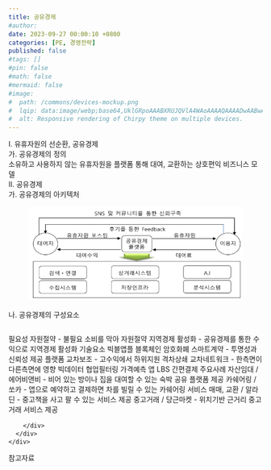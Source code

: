 ```yaml
---
title: 공유경제
#author: 
date: 2023-09-27 00:00:10 +0800
categories: [PE, 경영전략]
published: false
#tags: []
#pin: false
#math: false
#mermaid: false
#image:
#  path: /commons/devices-mockup.png
#  lqip: data:image/webp;base64,UklGRpoAAABXRUJQVlA4WAoAAAAQAAAADwAABwAAQUxQSDIAAAARL0AmbZurmr57yyIiqE8oiG0bejIYEQTgqiDA9vqnsUSI6H+oAERp2HZ65qP/VIAWAFZQOCBCAAAA8AEAnQEqEAAIAAVAfCWkAALp8sF8rgRgAP7o9FDvMCkMde9PK7euH5M1m6VWoDXf2FkP3BqV0ZYbO6NA/VFIAAAA
#  alt: Responsive rendering of Chirpy theme on multiple devices.
---
```


<div class="post-wrap">
  <div class="para">
    <div class="para-title">
      I. 유휴자원의 선순환, 공유경제
    </div>
    <div class="para-cntnt">
      <div class="para">
        <div class="para-title">
          가. 공유경제의 정의
        </div>
        <div class="para-cntnt">
            소유하고 사용하지 않는 유휴자원을 플랫폼 통해 대여, 교환하는 상호편익 비즈니스 모델
        </div>
      </div>
    </div>
  </div>
  
  <div class="para">
    <div class="para-title">
      II. 공유경제
    </div>
    <div class="para-cntnt">
      <div class="para">
        <div class="para-title">
          가. 공유경제의 아키텍처
        </div>
        <div class="para-cntnt">
          <figure class="post-figure">
            <img src="/assets/img/posts/공유경제.png" alt="공유경제">
<!--            <figcaption>Source: Unveiling the Metaverse: Exploring Emerging Trends, Multifaceted Perspectives, and Future Challenges</figcaption>-->
          </figure>
        </div>
      </div>
      <div class="para">
        <div class="para-title">
          나. 공유경제의 구성요소
        </div>
        <div class="para-cntnt">
          <table class="post-table">
          </table>
          필요성
  자원절약 - 불필요 소비를 막아 자원절약
  지역경제 활성화 - 공유경제를 통한 수익으로 지역경제 활성화
기술요소 빅블앱플
  블록체인
    암호화폐
    스마트계약 - 투명성과 신뢰성 제공
  플랫폼
    교차보조 - 고수익에서 하위지원 격차상쇄
    교차네트워크 - 한측면이 다른측면에 영향
  빅데이터
    협업필터링
    가격예측
  앱
    LBS
    간편결제
주요사례
  자산임대 / 에어비앤비 - 비어 있는 방이나 집을 대여할 수 있는 숙박 공유 플랫폼 제공
  카쉐어링 / 쏘카 - 앱으로 예약하고 결제하면 차를 빌릴 수 있는 카쉐어링 서비스
  매매, 교환 / 알라딘 - 중고책을 사고 팔 수 있는 서비스 제공
  중고거래 / 당근마켓 - 위치기반 근거리 중고거래 서비스 제공

        </div>
      </div>
    </div>
  </div>

  <div class="refr-wrap">
    <div class="refr-title">
        참고자료
    </div>
    <ol class="refr-list">
    <!--    <li>(나현식, 최대선) <a target="_blank" href="https://scienceon.kisti.re.kr/commons/util/originalView.do?cn=JAKO202225948430499&oCn=JAKO202225948430499&dbt=JAKO&journal=NJOU00291864">메타버스 보안 위협 요소 및 대응 방안 검토</a></li>-->
    <!--    <li>(M. Uddin, S. Manickam, H. Ullah, M. Obaidat and A. Dandoush) <a target="_blank" href="https://ieeexplore.ieee.org/abstract/document/10138386">Unveiling the Metaverse: Exploring Emerging Trends, Multifaceted Perspectives, and Future Challenges</a></li>-->
    </ol>
  </div>
</div>
